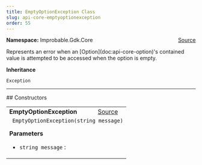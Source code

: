```yaml
---
title: EmptyOptionException Class
slug: api-core-emptyoptionexception
order: 55
---
```


<p><b>Namespace:</b> Improbable.Gdk.Core<span style="float: right"><a href="https://www.github.com/spatialos/gdk-for-unity/blob/0.3.3/workers/unity/Packages/io.improbable.gdk.core/Components/Option.cs/#L139">Source</a></span></p>

</p>


<p>Represents an error when an [Option](doc:api-core-option)'s contained value is attempted to be accessed when the option is empty. </p>



</p>
<p><b>Inheritance</b></p>

<code>Exception</code>










</p>
<hr style="width:100%; border-top-color:#d8d8d8" />
## Constructors


</p>


<table class="io-api-doc">    <tr>        <td class="io-api-doc-name"><a id="emptyoptionexception-string"></a><b>EmptyOptionException</b></td>        <td class="io-api-doc-source"><a href="https://www.github.com/spatialos/gdk-for-unity/blob/0.3.3/workers/unity/Packages/io.improbable.gdk.core/Components/Option.cs/#L141">Source</a></td>    </tr>    <tr>        <td class="io-api-doc-content" colspan="2"><code> EmptyOptionException(string message)</code></p></p><b>Parameters</b><ul><li><code>string message</code> : </li></ul></td>    </tr></table>




